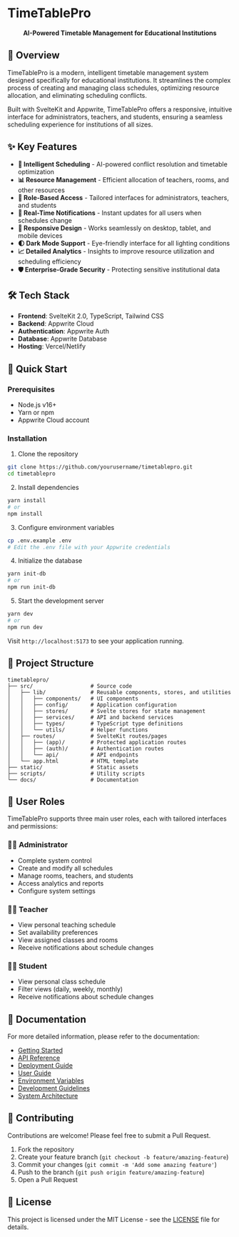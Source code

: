 # TimeTablePro

<div align="center">
  <p><strong>AI-Powered Timetable Management for Educational Institutions</strong></p>
</div>

## 🚀 Overview

TimeTablePro is a modern, intelligent timetable management system designed specifically for educational institutions. It streamlines the complex process of creating and managing class schedules, optimizing resource allocation, and eliminating scheduling conflicts.

Built with SvelteKit and Appwrite, TimeTablePro offers a responsive, intuitive interface for administrators, teachers, and students, ensuring a seamless scheduling experience for institutions of all sizes.

## ✨ Key Features

- **🧠 Intelligent Scheduling** - AI-powered conflict resolution and timetable optimization
- **📊 Resource Management** - Efficient allocation of teachers, rooms, and other resources
- **👥 Role-Based Access** - Tailored interfaces for administrators, teachers, and students
- **🔔 Real-Time Notifications** - Instant updates for all users when schedules change
- **📱 Responsive Design** - Works seamlessly on desktop, tablet, and mobile devices 
- **🌓 Dark Mode Support** - Eye-friendly interface for all lighting conditions
- **📈 Detailed Analytics** - Insights to improve resource utilization and scheduling efficiency
- **🛡️ Enterprise-Grade Security** - Protecting sensitive institutional data

## 🛠️ Tech Stack

- **Frontend**: SvelteKit 2.0, TypeScript, Tailwind CSS
- **Backend**: Appwrite Cloud
- **Authentication**: Appwrite Auth
- **Database**: Appwrite Database
- **Hosting**: Vercel/Netlify

## 🔧 Quick Start

### Prerequisites

- Node.js v16+
- Yarn or npm
- Appwrite Cloud account

### Installation

1. Clone the repository
```bash
git clone https://github.com/yourusername/timetablepro.git
cd timetablepro
```

2. Install dependencies
```bash
yarn install
# or
npm install
```

3. Configure environment variables
```bash
cp .env.example .env
# Edit the .env file with your Appwrite credentials
```

4. Initialize the database
```bash
yarn init-db
# or
npm run init-db
```

5. Start the development server
```bash
yarn dev
# or
npm run dev
```

Visit `http://localhost:5173` to see your application running.

## 📂 Project Structure

```
timetablepro/
├── src/                  # Source code
│   ├── lib/              # Reusable components, stores, and utilities
│   │   ├── components/   # UI components
│   │   ├── config/       # Application configuration
│   │   ├── stores/       # Svelte stores for state management
│   │   ├── services/     # API and backend services
│   │   ├── types/        # TypeScript type definitions
│   │   └── utils/        # Helper functions
│   ├── routes/           # SvelteKit routes/pages
│   │   ├── (app)/        # Protected application routes
│   │   ├── (auth)/       # Authentication routes
│   │   └── api/          # API endpoints
│   └── app.html          # HTML template
├── static/               # Static assets
├── scripts/              # Utility scripts
└── docs/                 # Documentation
```

## 👥 User Roles

TimeTablePro supports three main user roles, each with tailored interfaces and permissions:

### 👩‍💼 Administrator

- Complete system control
- Create and modify all schedules
- Manage rooms, teachers, and students
- Access analytics and reports
- Configure system settings

### 👨‍🏫 Teacher

- View personal teaching schedule
- Set availability preferences
- View assigned classes and rooms
- Receive notifications about schedule changes

### 👩‍🎓 Student

- View personal class schedule
- Filter views (daily, weekly, monthly)
- Receive notifications about schedule changes

## 📖 Documentation

For more detailed information, please refer to the documentation:

- [Getting Started](docs/getting-started.md)
- [API Reference](docs/API.md)
- [Deployment Guide](docs/DEPLOYMENT.md)
- [User Guide](docs/USER_GUIDE.md)
- [Environment Variables](docs/ENV.md)
- [Development Guidelines](docs/DEVELOPMENT.md)
- [System Architecture](docs/ARCHITECTURE.md)

## 🤝 Contributing

Contributions are welcome! Please feel free to submit a Pull Request.

1. Fork the repository
2. Create your feature branch (`git checkout -b feature/amazing-feature`)
3. Commit your changes (`git commit -m 'Add some amazing feature'`)
4. Push to the branch (`git push origin feature/amazing-feature`)
5. Open a Pull Request

## 📄 License

This project is licensed under the MIT License - see the [LICENSE](LICENSE) file for details.
